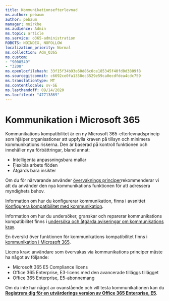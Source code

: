 ```yaml
---
title: Kommunikationsefterlevnad
ms.author: pebaum
author: pebaum
manager: mnirkhe
ms.audience: Admin
ms.topic: article
ms.service: o365-administration
ROBOTS: NOINDEX, NOFOLLOW
localization_priority: Normal
ms.collection: Adm_O365
ms.custom:
- "9000549"
- "3208"
ms.openlocfilehash: 33f15f34b93e60d86c0ce185345f40fd0d3809f8
ms.sourcegitcommit: c6692ce0fa1358ec3529e59ca0ecdfdea4cdc759
ms.translationtype: MT
ms.contentlocale: sv-SE
ms.lasthandoff: 09/14/2020
ms.locfileid: "47713869"
---
```

# <a name="communication-compliance-in-microsoft-365"></a>Kommunikation i Microsoft 365

Kommunikations kompatibilitet är en ny Microsoft 365-efterlevnadsprincip som hjälper organisationer att uppfylla kraven på tillsyn och minimera kommunikations riskerna. Den är baserad på kontroll funktionen och innehåller nya förbättringar, bland annat:

- Intelligenta anpassningsbara mallar
- Flexibla arbets flöden
- Åtgärds bara insikter

Om du för närvarande använder [övervaknings principer](https://docs.microsoft.com/microsoft-365/compliance/supervision-policies)rekommenderar vi att du använder den nya kommunikations funktionen för att adressera myndighets behov.

Information om hur du konfigurerar kommunikation, finns i avsnittet [Konfigurera kompatibilitet med kommunikation](https://docs.microsoft.com/microsoft-365/compliance/communication-compliance-configure).

Information om hur du undersöker, granskar och reparerar kommunikations kompatibilitet finns i [undersöka och åtgärda aviseringar om kommunikations krav](https://docs.microsoft.com/microsoft-365/compliance/communication-compliance-investigate-remediate).

En översikt över funktionen för kommunikations kompatibilitet finns i [kommunikation i Microsoft 365](https://docs.microsoft.com/microsoft-365/compliance/communication-compliance).

Licens krav: användare som övervakas via kommunikations principer måste ha något av följande:

- Microsoft 365 E5 Compliance licens
- Office 365 Enterprise, E3-licens med den avancerade tilläggs tillägget
- Office 365 Enterprise, E5-abonnemang

Om du inte har något av ovanstående och vill testa kommunikationen kan du **[Registrera dig för en utvärderings version av Office 365 Enterprise, E5](https://go.microsoft.com/fwlink/p/?LinkID=698279)**.